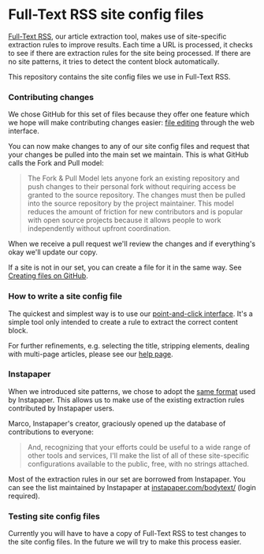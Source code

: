Full-Text RSS site config files
================

[Full-Text RSS](http://fivefilters.org/content-only/), our article extraction tool, makes use of site-specific extraction rules to improve results. Each time a URL is processed, it checks to see if there are extraction rules for the site being processed. If there are no site patterns, it tries to detect the content block automatically.

This repository contains the site config files we use in Full-Text RSS.

### Contributing changes

We chose GitHub for this set of files because they offer one feature which we hope will make contributing changes easier: [file editing](https://github.com/blog/844-forking-with-the-edit-button) through the web interface. 

You can now make changes to any of our site config files and request that your changes be pulled into the main set we maintain. This is what GitHub calls the Fork and Pull model:

> The Fork & Pull Model lets anyone fork an existing repository and push changes to their personal fork without requiring access be granted to the source repository. The changes must then be pulled into the source repository by the project maintainer. This model reduces the amount of friction for new contributors and is popular with open source projects because it allows people to work independently without upfront coordination.

When we receive a pull request we'll review the changes and if everything's okay we'll update our copy.

If a site is not in our set, you can create a file for it in the same way. See [Creating files on GitHub](https://github.com/blog/1327-creating-files-on-github).

### How to write a site config file

The quickest and simplest way is to use our [point-and-click interface](http://siteconfig.fivefilters.org). It's a simple tool only intended to create a rule to extract the correct content block. 

For further refinements, e.g. selecting the title, stripping elements, dealing with multi-page articles, please see our [help page](http://help.fivefilters.org/customer/portal/articles/223153-site-patterns).

### Instapaper

When we introduced site patterns, we chose to adopt the [same format](http://blog.instapaper.com/post/730281947) used by Instapaper. This allows us to make use of the existing extraction rules contributed by Instapaper users. 

Marco, Instapaper's creator, graciously opened up the database of contributions to everyone:

> And, recognizing that your efforts could be useful to a wide range of other tools and services, I'll make the list of all of these site-specific configurations available to the public, free, with no strings attached.

Most of the extraction rules in our set are borrowed from Instapaper. You can see the list maintained by Instapaper at [instapaper.com/bodytext/](http://instapaper.com/bodytext/) (login required).

### Testing site config files

Currently you will have to have a copy of Full-Text RSS to test changes to the site config files. In the future we will try to make this process easier.
